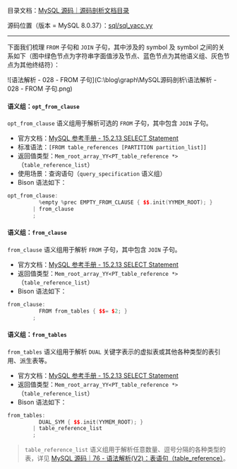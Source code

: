 目录文档：[MySQL 源码｜源码剖析文档目录](https://zhuanlan.zhihu.com/p/714761054)

源码位置（版本 = MySQL 8.0.37）：[sql/sql_yacc.yy](https://github.com/mysql/mysql-server/blob/trunk/sql/sql_yacc.yy)

---

下面我们梳理 `FROM` 子句和 `JOIN` 子句，其中涉及的 symbol 及 symbol 之间的关系如下（图中绿色节点为字符串字面值涉及节点、蓝色节点为其他语义组、灰色节点为其他终结符）：

![语法解析 - 028 - FROM 子句](C:\blog\graph\MySQL源码剖析\语法解析 - 028 - FROM 子句.png)

#### 语义组：`opt_from_clause`

`opt_from_clause` 语义组用于解析可选的 `FROM` 子句，其中包含 `JOIN` 子句。

- 官方文档：[MySQL 参考手册 - 15.2.13 SELECT Statement](https://dev.mysql.com/doc/refman/8.0/en/select.html)
- 标准语法：`[FROM table_references [PARTITION partition_list]]`
- 返回值类型：`Mem_root_array_YY<PT_table_reference *>`（`table_reference_list`）
- 使用场景：查询语句（`query_specification` 语义组）
- Bison 语法如下：

```C++
opt_from_clause:
          %empty %prec EMPTY_FROM_CLAUSE { $$.init(YYMEM_ROOT); }
        | from_clause
        ;
```

#### 语义组：`from_clause`

`from_clause` 语义组用于解析 `FROM` 子句，其中包含 `JOIN` 子句。

- 官方文档：[MySQL 参考手册 - 15.2.13 SELECT Statement](https://dev.mysql.com/doc/refman/8.0/en/select.html)
- 返回值类型：`Mem_root_array_YY<PT_table_reference *>`（`table_reference_list`）
- Bison 语法如下：

```C++
from_clause:
          FROM from_tables { $$= $2; }
        ;
```

#### 语义组：`from_tables`

`from_tables` 语义组用于解析 `DUAL` 关键字表示的虚拟表或其他各种类型的表引用、派生表等。

- 官方文档：[MySQL 参考手册 - 15.2.13 SELECT Statement](https://dev.mysql.com/doc/refman/8.0/en/select.html)
- 返回值类型：`Mem_root_array_YY<PT_table_reference *>`（`table_reference_list`）
- Bison 语法如下：

```C++
from_tables:
          DUAL_SYM { $$.init(YYMEM_ROOT); }
        | table_reference_list
        ;
```

> `table_reference_list` 语义组用于解析任意数量、逗号分隔的各种类型的表，详见 [MySQL 源码｜76 - 语法解析(V2)：表语句（table_reference）](https://zhuanlan.zhihu.com/p/720247259)。
